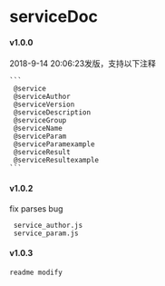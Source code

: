 # serviceDoc 

#### v1.0.0 

   2018-9-14 20:06:23发版，支持以下注释
    
    ```
     @service
     @serviceAuthor
     @serviceVersion
     @serviceDescription
     @serviceGroup
     @serviceName
     @serviceParam
     @serviceParamexample
     @serviceResult
     @serviceResultexample
    ```
#### v1.0.2
   fix parses bug
     
     service_author.js
     service_param.js  
   
#### v1.0.3
    readme modify

